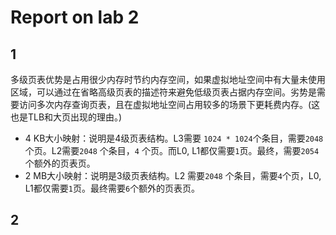 # Report on lab 2

## 1

多级页表优势是占用很少内存时节约内存空间，如果虚拟地址空间中有大量未使用区域，可以通过在省略高级页表的描述符来避免低级页表占据内存空间。劣势是需要访问多次内存查询页表，且在虚拟地址空间占用较多的场景下更耗费内存。(这也是TLB和大页出现的理由。)

- 4 KB大小映射：说明是4级页表结构。L3需要 `1024 * 1024`个条目，需要`2048`个页。L2需要`2048` 个条目，`4` 个页。而L0, L1都仅需要`1`页。最终，需要`2054`个额外的页表页。
- 2 MB大小映射：说明是3级页表结构。L2 需要`2048` 个条目，需要`4`个页，L0, L1都仅需要`1`页。最终需要`6`个额外的页表页。

## 2

